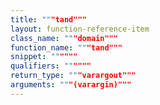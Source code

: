 ```yaml
---
title: """tand"""
layout: function-reference-item
class_name: """domain"""
function_name: """tand"""
snippet: """"""
qualifiers: """"""
return_type: """varargout"""
arguments: """(varargin)"""
---
```


